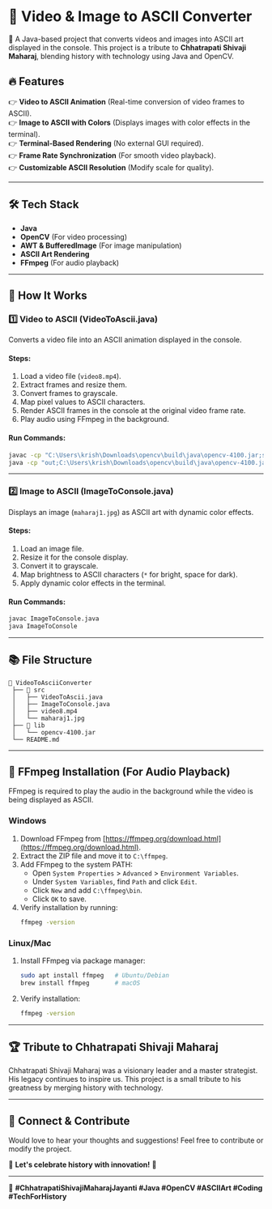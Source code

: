 # 🎨 Video & Image to ASCII Converter  

🚀 A Java-based project that converts videos and images into ASCII art displayed in the console. This project is a tribute to **Chhatrapati Shivaji Maharaj**, blending history with technology using Java and OpenCV.  

## 🔥 Features  

👉 **Video to ASCII Animation** (Real-time conversion of video frames to ASCII).  
👉 **Image to ASCII with Colors** (Displays images with color effects in the terminal).  
👉 **Terminal-Based Rendering** (No external GUI required).  
👉 **Frame Rate Synchronization** (For smooth video playback).  
👉 **Customizable ASCII Resolution** (Modify scale for quality).  

---  

## 🛠️ Tech Stack  

- **Java**  
- **OpenCV** (For video processing)  
- **AWT & BufferedImage** (For image manipulation)  
- **ASCII Art Rendering**  
- **FFmpeg** (For audio playback)  

---  

## 🎦 How It Works  

### 1️⃣ Video to ASCII (VideoToAscii.java)  

Converts a video file into an ASCII animation displayed in the console.  

#### **Steps:**  
1. Load a video file (`video8.mp4`).  
2. Extract frames and resize them.  
3. Convert frames to grayscale.  
4. Map pixel values to ASCII characters.  
5. Render ASCII frames in the console at the original video frame rate.  
6. Play audio using FFmpeg in the background.  

#### **Run Commands:**  
```sh
javac -cp "C:\Users\krish\Downloads\opencv\build\java\opencv-4100.jar;src" -d out VideoToAscii.java
java -cp "out;C:\Users\krish\Downloads\opencv\build\java\opencv-4100.jar" -Djava.library.path="C:\Users\krish\Downloads\opencv\build\java\x64" VideoToAscii
```

---  

### 2️⃣ Image to ASCII (ImageToConsole.java)  

Displays an image (`maharaj1.jpg`) as ASCII art with dynamic color effects.  

#### **Steps:**  
1. Load an image file.  
2. Resize it for the console display.  
3. Convert it to grayscale.  
4. Map brightness to ASCII characters (`*` for bright, space for dark).  
5. Apply dynamic color effects in the terminal.  

#### **Run Commands:**  
```sh
javac ImageToConsole.java  
java ImageToConsole
```

---  

## 📚 File Structure  

```
📂 VideoToAsciiConverter
 ├── 📁 src
 │   ├── VideoToAscii.java
 │   ├── ImageToConsole.java
 │   ├── video8.mp4
 │   └── maharaj1.jpg
 ├── 📁 lib
 │   └── opencv-4100.jar
 └── README.md
```

---  

## 📝 FFmpeg Installation (For Audio Playback)  

FFmpeg is required to play the audio in the background while the video is being displayed as ASCII.

### **Windows**  
1. Download FFmpeg from [https://ffmpeg.org/download.html](https://ffmpeg.org/download.html).  
2. Extract the ZIP file and move it to `C:\ffmpeg`.  
3. Add FFmpeg to the system PATH:  
   - Open `System Properties` > `Advanced` > `Environment Variables`.  
   - Under `System Variables`, find `Path` and click `Edit`.  
   - Click `New` and add `C:\ffmpeg\bin`.  
   - Click `OK` to save.  
4. Verify installation by running:  
   ```sh
   ffmpeg -version
   ```

### **Linux/Mac**  
1. Install FFmpeg via package manager:  
   ```sh
   sudo apt install ffmpeg   # Ubuntu/Debian
   brew install ffmpeg       # macOS
   ```
2. Verify installation:  
   ```sh
   ffmpeg -version
   ```

---  

## 🏆 Tribute to Chhatrapati Shivaji Maharaj  

Chhatrapati Shivaji Maharaj was a visionary leader and a master strategist. His legacy continues to inspire us. This project is a small tribute to his greatness by merging history with technology.  

---  

## 💬 Connect & Contribute  

Would love to hear your thoughts and suggestions! Feel free to contribute or modify the project.  

🚀 **Let's celebrate history with innovation!** 🚀  

---  

🔗 **#ChhatrapatiShivajiMaharajJayanti #Java #OpenCV #ASCIIArt #Coding #TechForHistory**

